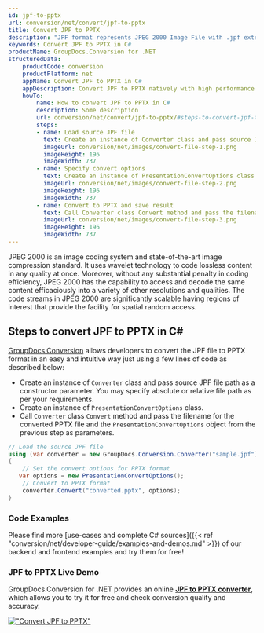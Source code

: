 ```yaml
---
id: jpf-to-pptx
url: conversion/net/convert/jpf-to-pptx
title: Convert JPF to PPTX
description: "JPF format represents JPEG 2000 Image File with .jpf extension. Learn how to convert JPF to PPTX file programmatically in C# language using GroupDocs.Conversion for .NET library."
keywords: Convert JPF to PPTX in C#
productName: GroupDocs.Conversion for .NET
structuredData:
    productCode: conversion
    productPlatform: net
    appName: Convert JPF to PPTX in C#
    appDescription: Convert JPF to PPTX natively with high performance using C# language and server side GroupDocs.Conversion for .NET APIs, without the use of any software like Microsoft or Open Office.
    howTo:
        name: How to convert JPF to PPTX in C# 
        description: Some description
        url: conversion/net/convert/jpf-to-pptx/#steps-to-convert-jpf-to-pptx-in-c
        steps:
        - name: Load source JPF file 
          text: Create an instance of Converter class and pass source JPF file path as a constructor parameter. You may specify absolute or relative file path as per your requirements. 
          imageUrl: conversion/net/images/convert-file-step-1.png
          imageHeight: 196
          imageWidth: 737
        - name: Specify convert options 
          text: Create an instance of PresentationConvertOptions class.
          imageUrl: conversion/net/images/convert-file-step-2.png
          imageHeight: 196
          imageWidth: 737
        - name: Convert to PPTX and save result 
          text: Call Converter class Convert method and pass the filename for the converted HTML file and the PresentationConvertOptions object from the previous step as parameters.
          imageUrl: conversion/net/images/convert-file-step-3.png
          imageHeight: 196
          imageWidth: 737
---
```


JPEG 2000 is an image coding system and state-of-the-art image compression standard. It uses wavelet technology to code lossless content in any quality at once. Moreover, without any substantial penalty in coding efficiency, JPEG 2000 has the capability to access and decode the same content efficaciously into a variety of other resolutions and qualities. The code streams in JPEG 2000 are significantly scalable having regions of interest that provide the facility for spatial random access.

## Steps to convert JPF to PPTX in C#

[GroupDocs.Conversion](https://products.groupdocs.com/conversion/net) allows developers to convert the JPF file to PPTX format in an easy and intuitive way just using a few lines of code as described below:

* Create an instance of `Converter` class and pass source JPF file path as a constructor parameter. You may specify absolute or relative file path as per your requirements. 
* Create an instance of `PresentationConvertOptions` class.
* Call `Converter` class `Convert` method and pass the filename for the converted PPTX file and the `PresentationConvertOptions` object from the previous step as parameters.

```csharp
// Load the source JPF file
using (var converter = new GroupDocs.Conversion.Converter("sample.jpf"))
{
    // Set the convert options for PPTX format
   var options = new PresentationConvertOptions();
    // Convert to PPTX format
    converter.Convert("converted.pptx", options);
}
```

### Code Examples

Please find more [use-cases and complete C# sources]({{< ref "conversion/net/developer-guide/examples-and-demos.md" >}}) of our backend and frontend examples and try them for free!

### JPF to PPTX Live Demo

GroupDocs.Conversion for .NET provides an online [**JPF to PPTX converter**](https://products.groupdocs.app/conversion/jpf-to-pptx), which allows you to try it for free and check conversion quality and accuracy.

[!["Convert JPF to PPTX"](conversion/net/images/convert-to-pptx/convert-jpf-to-pptx.png)](https://products.groupdocs.app/conversion/jpf-to-pptx)